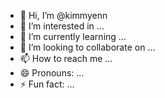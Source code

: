 - 👋 Hi, I’m @kimmyenn
- 👀 I’m interested in ...
- 🌱 I’m currently learning ...
- 💞️ I’m looking to collaborate on ...
- 📫 How to reach me ...
- 😄 Pronouns: ...
- ⚡ Fun fact: ...

<!---
kimmyenn/kimmyenn is a ✨ special ✨ repository because its `README.md` (this file) appears on your GitHub profile.
You can click the Preview link to take a look at your changes.
--->
